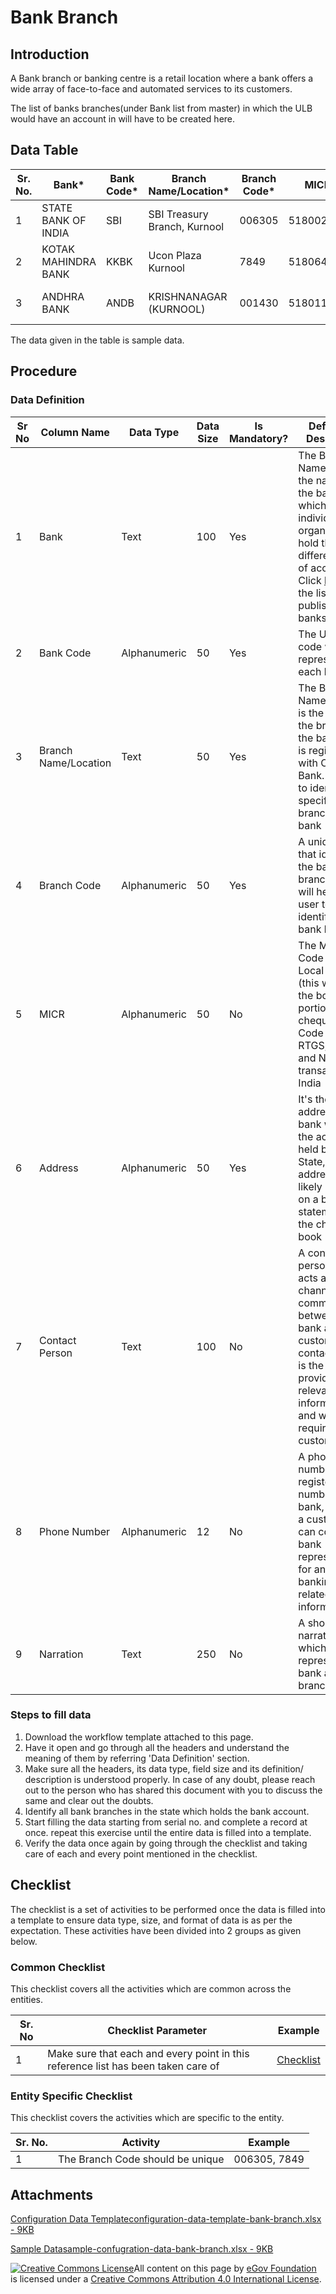 # Bank Branch

## Introduction <a href="#introduction" id="introduction"></a>

A Bank branch or banking centre is a retail location where a bank offers a wide array of face-to-face and automated services to its customers.

The list of banks branches(under Bank list from master) in which the ULB would have an account in will have to be created here.

## Data Table <a href="#data-table" id="data-table"></a>

| Sr. No. | Bank\*              | Bank Code\* | Branch Name/Location\*       | Branch Code\* | MICR      | Address\*                                      | Contact Person | Phone Number | Narration                  |
| ------- | ------------------- | ----------- | ---------------------------- | ------------- | --------- | ---------------------------------------------- | -------------- | ------------ | -------------------------- |
| 1       | STATE BANK OF INDIA | SBI         | SBI Treasury Branch, Kurnool | 006305        | 518002007 | COLLECTOR COMPLEX DISTT KURNOOL ANDHRA PRADESH | Branch Manager | 0408743462   | Operating Current Accounts |
| 2       | KOTAK MAHINDRA BANK | KKBK        | Ucon Plaza Kurnool           | 7849          | 518064002 | Ucon Plaza, Park Road Kurnool                  | Branch Manager | 0812756943   | Nationalized Bank          |
| 3       | ANDHRA BANK         | ANDB        | KRISHNANAGAR (KURNOOL)       | 001430        | 518011010 | 80/112 Aabbas Nagarabbasnagar,Kurnool 518002   | Branch Manager | 022-2261759  | Nationalized Bank          |

The data given in the table is sample data.

## Procedure <a href="#procedure" id="procedure"></a>

### Data Definition <a href="#data-definition" id="data-definition"></a>

| Sr No | Column Name          | Data Type    | Data Size | Is Mandatory? | Definition/ Description                                                                                                                                                                                                                |
| ----- | -------------------- | ------------ | --------- | ------------- | -------------------------------------------------------------------------------------------------------------------------------------------------------------------------------------------------------------------------------------- |
| 1     | Bank                 | Text         | 100       | Yes           | The Bank Name defines the name of the bank in which the individual or an organization hold the different type of accounts. Click [here](https://m.rbi.org.in/scripts/bs\_viewcontent.aspx?Id=3657) for the list of RBI published banks |
| 2     | Bank Code            | Alphanumeric | 50        | Yes           | The Unique code which represents each bank                                                                                                                                                                                             |
| 3     | Branch Name/Location | Text         | 50        | Yes           | The Branch Name/Location is the name of the branch of the bank which is registered with Central Bank. It helps to identify any specific branch of the bank                                                                             |
| 4     | Branch Code          | Alphanumeric | 50        | Yes           | A unique code that identifies the bank branch, this will help the user to easily identify the bank branch                                                                                                                              |
| 5     | MICR                 | Alphanumeric | 50        | No            | The MICR Code is used in Local clearing (this will be in the bottom portion of the cheque). IFSC Code used for RTGS, IMPS and NEFT transactions in India                                                                               |
| 6     | Address              | Alphanumeric | 50        | Yes           | It's the address of the bank where the account is held by the State, the address is likely printed on a bank statement or in the cheque book                                                                                           |
| 7     | Contact Person       | Text         | 100       | No            | A contact person who acts as a channel of communication between the bank and the customer, a contact person is the one who provides relevant information as and when required by the customer                                          |
| 8     | Phone Number         | Alphanumeric | 12        | No            | A phone number is the registered number of the bank, wherein a customer can contact a bank representative for any kind of banking-related information                                                                                  |
| 9     | Narration            | Text         | 250       | No            | A short narration which represents the bank and branch                                                                                                                                                                                 |

### Steps to fill data <a href="#steps-to-fill-data" id="steps-to-fill-data"></a>

1. Download the workflow template attached to this page.
2. Have it open and go through all the headers and understand the meaning of them by referring 'Data Definition' section.
3. Make sure all the headers, its data type, field size and its definition/ description is understood properly. In case of any doubt, please reach out to the person who has shared this document with you to discuss the same and clear out the doubts.
4. Identify all bank branches in the state which holds the bank account.
5. Start filling the data starting from serial no. and complete a record at once. repeat this exercise until the entire data is filled into a template.
6. Verify the data once again by going through the checklist and taking care of each and every point mentioned in the checklist.

## Checklist <a href="#checklist" id="checklist"></a>

The checklist is a set of activities to be performed once the data is filled into a template to ensure data type, size, and format of data is as per the expectation. These activities have been divided into 2 groups as given below.

### Common Checklist <a href="#common-checklist" id="common-checklist"></a>

This checklist covers all the activities which are common across the entities.

| Sr. No | Checklist Parameter                                                               | Example                                                                                                                      |
| ------ | --------------------------------------------------------------------------------- | ---------------------------------------------------------------------------------------------------------------------------- |
| 1      | Make sure that each and every point in this reference list has been taken care of | ​[Checklist](https://docs.digit.org/configure-digit/configuring-master-data-templates/module-setup/common-config/checklist)​ |

### Entity Specific Checklist <a href="#entity-specific-checklist" id="entity-specific-checklist"></a>

This checklist covers the activities which are specific to the entity.

| Sr. No. | Activity                         | Example      |
| ------- | -------------------------------- | ------------ |
| 1       | The Branch Code should be unique | 006305, 7849 |

## Attachments <a href="#attachments" id="attachments"></a>

[Configuration Data Templateconfiguration-data-template-bank-branch.xlsx - 9KB](https://firebasestorage.googleapis.com/v0/b/gitbook-28427.appspot.com/o/assets%2F-MERG\_iQW5oN4ukgXP8K%2Fsync%2Fb16442703f47d0b0661618b2d9fdfd4e8e07d2d4.xlsx?generation=1602050612563819\&alt=media)

[Sample Datasample-confugration-data-bank-branch.xlsx - 9KB](https://firebasestorage.googleapis.com/v0/b/gitbook-28427.appspot.com/o/assets%2F-MERG\_iQW5oN4ukgXP8K%2Fsync%2Fd214ef43cac480d75ca4f204c02b022e40477e9f.xlsx?generation=1602050612420139\&alt=media)

[![Creative Commons License](https://i.creativecommons.org/l/by/4.0/80x15.png)](http://creativecommons.org/licenses/by/4.0/)All content on this page by [eGov Foundation ](https://egov.org.in)is licensed under a [Creative Commons Attribution 4.0 International License](http://creativecommons.org/licenses/by/4.0/).
